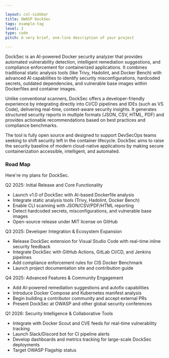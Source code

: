 ```yaml
---

layout: col-sidebar
title: OWASP DockSec
tags: example-tag
level: 2
type: code
pitch: A very brief, one-line description of your project

---
```


DockSec is an AI-powered Docker security analyzer that provides automated vulnerability detection, intelligent remediation suggestions, and compliance enforcement for containerized applications. It combines traditional static analysis tools (like Trivy, Hadolint, and Docker Bench) with advanced AI capabilities to identify security misconfigurations, hardcoded secrets, outdated dependencies, and vulnerable base images within Dockerfiles and container images.

Unlike conventional scanners, DockSec offers a developer-friendly experience by integrating directly into CI/CD pipelines and IDEs (such as VS Code), delivering real-time, context-aware security insights. It generates structured security reports in multiple formats (JSON, CSV, HTML, PDF) and provides actionable recommendations based on best practices and compliance benchmarks.

The tool is fully open source and designed to support DevSecOps teams seeking to shift security left in the container lifecycle. DockSec aims to raise the security baseline of modern cloud-native applications by making secure containerization accessible, intelligent, and automated.

### Road Map
Here're my plans for DockSec.

Q2 2025: Initial Release and Core Functionality

* Launch v1.0 of DockSec with AI-based Dockerfile analysis
* Integrate static analysis tools (Trivy, Hadolint, Docker Bench)
* Enable CLI scanning with JSON/CSV/PDF/HTML reporting
* Detect hardcoded secrets, misconfigurations, and vulnerable base images
* Open-source release under MIT license on GitHub

Q3 2025: Developer Integration & Ecosystem Expansion

* Release DockSec extension for Visual Studio Code with real-time inline security feedback
* Integrate DockSec with GitHub Actions, GitLab CI/CD, and Jenkins pipelines
* Add compliance enforcement rules for CIS Docker Benchmark
* Launch project documentation site and contribution guide

Q4 2025: Advanced Features & Community Engagement

* Add AI-powered remediation suggestions and autofix capabilities
* Introduce Docker Compose and Kubernetes manifest analysis
* Begin building a contributor community and accept external PRs
* Present DockSec at OWASP and other global security conferences

Q1 2026: Security Intelligence & Collaborative Tools

* Integrate with Docker Scout and CVE feeds for real-time vulnerability tracking
* Launch Slack/Discord bot for CI pipeline alerts
* Develop dashboards and metrics tracking for large-scale DockSec deployments
* Target OWASP Flagship status
